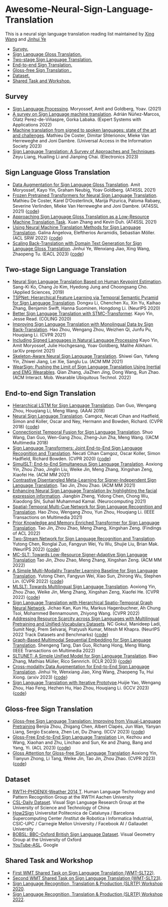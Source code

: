 # Awesome-Neural-Sign-Language-Translation


This is a neural sign language translation reading list maintained by [Xing Wang](http://xingwang4nlp.com/) and [Jinhui Ye](https://jhuiye.com/) 


* [Survey.](#survey)
* [Sign Language Gloss Translation.](#gloss)
* [Two-stage Sign Language Translation.](#Two-stage)
* [End-to-end Sign Translation.](#end2end)
* [Gloss-free Sign Translation .](#gloss-free)
* [Dataset.](#data)
* [Shared Task and Workshop.](#tasj)



<h2 id="survey">Survey</h2>

* [Sign Language Processing](https://research.sign.mt/). Moryossef, Amit and Goldberg, Yoav. (2021)
* [A survey on Sign Language machine translation](https://arxiv.org/abs/2301.07069). Adrián Núñez-Marcos, Olatz Perez-de-Viñaspre, Gorka Labaka. (Expert Systems with Applications 2022)
* [Machine translation from signed to spoken languages: state of the art and challenges](https://arxiv.org/abs/2202.03086). Mathieu De Coster, Dimitar Shterionov, Mieke Van Herreweghe and Joni Dambre. (Universal Access in the Information Society 2023)
* [Sign Language Translation: A Survey of Approaches and Techniques](https://www.mdpi.com/2079-9292/12/12/2678). Zeyu Liang, Huailing Li and Jianping Chai. (Electronics 2023)



<h2 id="gloss">Sign Language Gloss Translation</h2>

* [Data Augmentation for Sign Language Gloss Translation](https://aclanthology.org/2021.mtsummit-at4ssl.1.pdf). Amit Moryossef, Kayo Yin, Graham Neubig, Yoav Goldberg. (AT4SSL 2021)
* [Frozen Pretrained Transformers for Neural Sign Language Translation](https://aclanthology.org/2021.mtsummit-at4ssl.10.pdf). Mathieu De Coster, Karel D’Oosterlinck, Marija Pizurica, Paloma Rabaey, Severine Verlinden, Mieke Van Herreweghe and Joni Dambre. (AT4SSL 2021) {[code](https://github.com/m-decoster/fpt4slt)}
* [Approaching Sign Language Gloss Translation as a Low-Resource Machine Translation Task](https://aclanthology.org/2021.mtsummit-at4ssl.7.pdf). Xuan Zhang and Kevin Duh. (AT4SSL 2021)
* [Using Neural Machine Translation Methods for Sign Language Translation](https://aclanthology.org/2022.acl-srw.21). Galina Angelova, Eleftherios Avramidis, Sebastian Möller. (ACL SRW 2022) {[code](https://github.com/DFKI-SignLanguage/gloss-to-text-sign-language-translation)}
* [Scaling Back-Translation with Domain Text Generation for Sign Language Gloss Translation](https://aclanthology.org/2023.eacl-main.34/). Jinhui Ye, Wenxiang Jiao, Xing Wang, Zhaopeng Tu. (EACL 2023) {[code](https://github.com/Atrewin/PGen)}


<h2 id="Two-stage"> Two-stage Sign Language Translation </h2>

* [Neural Sign Language Translation Based on Human Keypoint Estimation](https://www.mdpi.com/2076-3417/9/13/2683).  Sang-Ki Ko, Chang Jo Kim, Hyedong Jung and Choongsang Cho. (Applied Sciences, 2019)
* [TSPNet: Hierarchical Feature Learning via Temporal Semantic Pyramid for Sign Language Translation](https://proceedings.neurips.cc/paper/2020/file/8c00dee24c9878fea090ed070b44f1ab-Paper.pdf).  Dongxu Li, Chenchen Xu, Xin Yu, Kaihao Zhang, Benjamin Swift, Hanna Suominen, Hongdong Li. (NeurIPS 2020)
* [Better Sign Language Translation with STMC-Transformer](https://aclanthology.org/2022.loresmt-1.pdf).  Kayo Yin, Jesse Read. (COLING 2020)
* [Improving Sign Language Translation with Monolingual Data by Sign Back-Translation](http://openaccess.thecvf.com/content/CVPR2021/papers/Zhou_Improving_Sign_Language_Translation_With_Monolingual_Data_by_Sign_Back-Translation_CVPR_2021_paper.pdf).  Hao Zhou, Wengang Zhou, Weizhen Qi, Junfu Pu, Houqiang Li. (CVPR 2021)
* [Including Signed Languages in Natural Language Processing](https://arxiv.org/pdf/2105.05222)  Kayo Yin, Amit Moryossef, Julie Hochgesang, Yoav Goldberg, Malihe Alikhani. (arXiv preprint 2021)
* [Skeleton-Aware Neural Sign Language Translation](https://dl.acm.org/doi/pdf/10.1145/3474085.3475577?casa_token=AswxspbNYzgAAAAA:iJJ8tDNZuu8r0VCiDfHSV70A5vOgDk-ngKgm2X0chMcGuSBDxRW9TpSrvFjpwVH-dDtbf2VxDcMAUu29).  Shiwei Gan, Yafeng Yin, Zhiwei Jiang, Lei Xie, Sanglu Lu. (ACM MM 2021)
* [WearSign: Pushing the Limit of Sign Language Translation Using Inertial and EMG Wearables](https://dl.acm.org/doi/pdf/10.1145/3517257?casa_token=RFZGeppaecQAAAAA:qTKlWJXlUKMrVVxVX0O1MAqPGkLRu_OzT9z2R_XzUWmCs55jT9o8Q-eghh9-p52L8qU1z5IHGF6BCP8R). Qian Zhang, JiaZhen Jing, Dong Wang, Run Zhao. (ACM Interact. Mob. Wearable Ubiquitous Technol. 2022) 


<h2 id="end2end"> End-to-end Sign Translation </h2>

* [Hierarchical LSTM for Sign Language Translation](https://ojs.aaai.org/index.php/AAAI/article/view/12235). Dan Guo, Wengang Zhou, Houqiang Li, Meng Wang. (AAAI 2018)
* [Neural Sign Language Translation](http://openaccess.thecvf.com/content_cvpr_2018/papers/Camgoz_Neural_Sign_Language_CVPR_2018_paper.pdf). Camgoz, Necati Cihan and Hadfield, Simon and Koller, Oscar and Ney, Hermann and Bowden, Richard. (CVPR 2018) {[code](https://github.com/neccam/slt)}
* [Connectionist Temporal Fusion for Sign Language Translation](https://dl.acm.org/doi/10.1145/3240508.3240671). Shuo Wang, Dan Guo, Wen-Gang Zhou, Zheng-Jun Zha, Meng Wang. ((ACM Multimedia 2018) 
* [Sign Language Transformers: Joint End-to-End Sign Language Recognition and Translation](http://openaccess.thecvf.com/content_CVPR_2020/papers/Camgoz_Sign_Language_Transformers_Joint_End-to-End_Sign_Language_Recognition_and_Translation_CVPR_2020_paper.pdf).  Necati Cihan Camgoz, Oscar Koller, Simon Hadfield, Richard Bowden. (CVPR 2020) {[code](https://github.com/neccam/slt)}
* [SimulSLT: End-to-End Simultaneous Sign Language Translation](https://arxiv.org/abs/2112.04228).  Aoxiong Yin, Zhou Zhao, Jinglin Liu, Weike Jin, Meng Zhang, Xingshan Zeng, Xiaofei He. (ACM MM 2021)
* [Contrastive Disentangled Meta-Learning for Signer-Independent Sign Language Translation](https://dl.acm.org/doi/pdf/10.1145/3474085.3475456?casa_token=wDqujzOY8qoAAAAA:KFwcBI5nlgpabQPV0fLvQ34PovxsydAyge6xPn1KrTMe5G_lkktvkAL4ZQ9XRa-cFSbRTaFMYcXaiK9C). Tao Jin, Zhou Zhao. (ACM MM 2021)
* [Enhancing Neural Sign Language Translation by highlighting the facial expression information](https://www.sciencedirect.com/science/article/abs/pii/S0925231221012698). Jiangbin Zheng, Yidong Chen, Chong Wu, Xiaodong Shi, Suhail Muhammad Kamal. (Neurocomputing 2021)
* [Spatial-Temporal Multi-Cue Network for Sign Language Recognition and Translation](https://ieeexplore.ieee.org/document/9354538). Hao Zhou, Wengang Zhou, Yun Zhou, Houqiang Li. (IEEE Transactions on Multimedia 2021)
* [Prior Knowledge and Memory Enriched Transformer for Sign Language Translation](https://aclanthology.org/2022.findings-acl.297/). Tao Jin, Zhou Zhao, Meng Zhang, Xingshan Zeng. (Findings of ACL 2022)
* [Two-Stream Network for Sign Language Recognition and Translation](https://proceedings.neurips.cc/paper_files/paper/2022/file/6cd3ac24cdb789beeaa9f7145670fcae-Paper-Conference.pdf). Yutong Chen, Ronglai Zuo, Fangyun Wei, Yu Wu, Shujie Liu, Brian Mak. (NeurIPS 2022) {[code](https://github.com/FangyunWei/SLRT/tree/main/TwoStreamNetwork)}
* [MC-SLT: Towards Low-Resource Signer-Adaptive Sign Language Translation](https://dl.acm.org/doi/pdf/10.1145/3474085.3475456) Tao Jin, Zhou Zhao, Meng Zhang, Xingshan Zeng. (ACM MM 2022)
* [A Simple Multi-Modality Transfer Learning Baseline for Sign Language Translation](http://openaccess.thecvf.com/content/CVPR2022/papers/Chen_A_Simple_Multi-Modality_Transfer_Learning_Baseline_for_Sign_Language_Translation_CVPR_2022_paper.pdf). Yutong Chen, Fangyun Wei, Xiao Sun, Zhirong Wu, Stephen Lin. (CVPR 2022) {[code](https://github.com/FangyunWei/SLRT/tree/main/TwoStreamNetwork)}
* [MLSLT: Towards Multilingual Sign Language Translation](https://openaccess.thecvf.com/content/CVPR2022/papers/Yin_MLSLT_Towards_Multilingual_Sign_Language_Translation_CVPR_2022_paper.pdf). Aoxiong Yin, Zhou Zhao, Weike Jin, Meng Zhang, Xingshan Zeng, Xiaofei He. (CVPR 2022) {[code](https://github.com/MLSLT/SP-10)}
* [Sign Language Translation with Hierarchical Spatio-Temporal Graph Neural Network](https://openaccess.thecvf.com/content/WACV2022/papers/Kan_Sign_Language_Translation_With_Hierarchical_Spatio-Temporal_Graph_Neural_Network_WACV_2022_paper.pdf). Jichao Kan, Kun Hu, Markus Hagenbuchner, Ah Chung Tsoi, Mohammed Bennamounm, Zhiyong Wang. (CVPR 2022)
* [Addressing Resource Scarcity across Sign Languages with Multilingual Pretraining and Unified-Vocabulary Datasets](https://openreview.net/forum?id=zBBmV-i84Go). NC Gokul, Manideep Ladi, Sumit Negi, Prem Selvaraj, Pratyush Kumar, Mitesh M Khapra. (NeurIPS 2022 Track Datasets and Benchmarks) {[code](https://openhands.ai4bharat.org/en/latest/)}
* [Graph-Based Multimodal Sequential Embedding for Sign Language Translation](https://ieeexplore.ieee.org/abstract/document/9556136). Shengeng Tang, Dan Guo, Richang Hong, Meng Wang. (IEEE Transactions on Multimedia 2022) 
* [SLTUNET: A Simple Unified Model for Sign Language Translation](https://arxiv.org/abs/2305.01778). Biao Zhang, Mathias Müller, Rico Sennrich. (ICLR 2023) {[code](https://github.com/bzhangGo/sltunet)}
* [Cross-modality Data Augmentation for End-to-End Sign Language Translation](https://arxiv.org/abs/2305.11096). Jinhui Ye, Wenxiang Jiao, Xing Wang, Zhaopeng Tu, Hui Xiong. (arxiv 2023) {[code](https://github.com/Atrewin/SignXmDA)}
* [Sign Language Translation with Iterative Prototype](https://arxiv.org/abs/2308.12191).Huijie Yao, Wengang Zhou, Hao Feng, Hezhen Hu, Hao Zhou, Houqiang Li. (ICCV 2023) {[code](https://github.com/Atrewin/SignXmDA)}



<h2 id="gloss-free"> Gloss-free Sign Translation </h2>

* [Gloss-free Sign Language Translation: Improving from Visual-Language Pretraining](https://arxiv.org/pdf/2307.14768) Benjia Zhou, Zhigang Chen, Albert Clapés, Jun Wan, Yanyan Liang, Sergio Escalera, Zhen Lei, Du Zhang. (ICCV 2023) {[code](https://github.com/zhoubenjia/GFSLT-VLP)}
* [Gloss-Free End-to-End Sign Language Translation](https://arxiv.org/pdf/2305.12876) Lin, Kezhou and Wang, Xiaohan and Zhu, Linchao and Sun, Ke and Zhang, Bang and Yang, Yi. (ACL 2023) {[code](https://github.com/HenryLittle/GloFE)}
* [Gloss Attention for Gloss-free Sign Language Translation](http://openaccess.thecvf.com/content/CVPR2023/papers/Yin_Gloss_Attention_for_Gloss-Free_Sign_Language_Translation_CVPR_2023_paper.pdf)  Aoxiong Yin, Tianyun Zhong, Li Tang, Weike Jin, Tao Jin, Zhou Zhao. (CVPR 2023) {[code](https://github.com/YinAoXiong/GASLT)}



<h2 id="data">Dataset</h2>

* [RWTH-PHOENIX-Weather 2014 T](https://www-i6.informatik.rwth-aachen.de/~koller/RWTH-PHOENIX-2014-T/). Human Language Technology and Pattern Recognition Group at the RWTH Aachen University
* [CSL-Daily Dataset](https://ustc-slr.github.io/datasets/2021_csl_daily/). Visual Sign Language Research Group at the University of Science and Technology of China
* [How2Sign](https://how2sign.github.io/) Universitat Politecnica de Catalunya / Barcelona Supercomputing Center /Institut de Robotica i Informatica Industrial, CSIC-UPC / Carnegie Mellon University / Facebook AI / Gallaudet University
* [BOBSL: BBC-Oxford British Sign Language Dataset](https://www.robots.ox.ac.uk/~vgg/data/bobsl/#data). Visual Geometry Group at the University of Oxford
* [YouTube-ASL](https://github.com/google-research/google-research/tree/master/youtube_asl). Google


<h2 id="wmt">Shared Task and Workshop</h2>

* [First WMT Shared Task on Sign Language Translation (WMT-SLT22)](https://sites.google.com/view/wmt-slt-v2022). 
* [Second WMT Shared Task on Sign Language Translation (WMT-SLT23)](https://www.wmt-slt.com/). 
* [Sign Language Recognition, Translation & Production (SLRTP) Workshop 2020](https://slrtp.com/).
* [Sign Language Recognition, Translation & Production (SLRTP) Workshop 2022](https://slrtp-2022.github.io/). 






